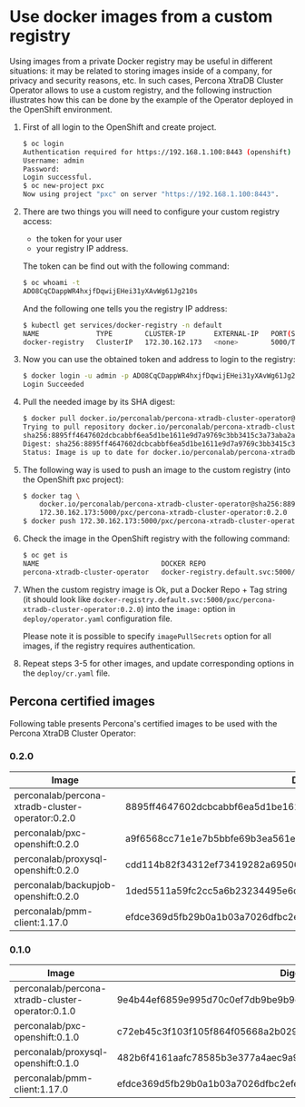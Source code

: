 Use docker images from a custom registry
===================================================

Using images from a private Docker registry may be useful in different situations: it may be related to storing images inside of a company, for privacy and security reasons, etc. In such cases, Percona XtraDB Cluster Operator allows to use a custom registry, and the following instruction illustrates how this can be done by the example of the Operator deployed in the OpenShift environment.

1. First of all login to the OpenShift and create project.

    ```bash
    $ oc login
    Authentication required for https://192.168.1.100:8443 (openshift)
    Username: admin
    Password:
    Login successful.
    $ oc new-project pxc
    Now using project "pxc" on server "https://192.168.1.100:8443".
   ```

2. There are two things you will need to configure your custom registry access:

    * the token for your user
    * your registry IP address.
    
    The token can be find out with the following command:
    
    ```bash
    $ oc whoami -t 
    ADO8CqCDappWR4hxjfDqwijEHei31yXAvWg61Jg210s
    ```
    
    And the following one tells you the registry IP address: 
    
    ```bash
    $ kubectl get services/docker-registry -n default
    NAME              TYPE        CLUSTER-IP       EXTERNAL-IP   PORT(S)    AGE
    docker-registry   ClusterIP   172.30.162.173   <none>        5000/TCP   1d
    ```

3. Now you can use the obtained token and address to login to the registry:

    ```bash
    $ docker login -u admin -p ADO8CqCDappWR4hxjfDqwijEHei31yXAvWg61Jg210s 172.30.162.173:5000
    Login Succeeded
    ```

4. Pull the needed image by its SHA digest:

    ```bash
    $ docker pull docker.io/perconalab/percona-xtradb-cluster-operator@sha256:8895ff4647602dcbcabbf6ea5d1be1611e9d7a9769c3bb3415c3a73aba2adda0
    Trying to pull repository docker.io/perconalab/percona-xtradb-cluster-operator ...
    sha256:8895ff4647602dcbcabbf6ea5d1be1611e9d7a9769c3bb3415c3a73aba2adda0: Pulling from docker.io/perconalab/percona-xtradb-cluster-operator
    Digest: sha256:8895ff4647602dcbcabbf6ea5d1be1611e9d7a9769c3bb3415c3a73aba2adda0
    Status: Image is up to date for docker.io/perconalab/percona-xtradb-cluster-operator@sha256:8895ff4647602dcbcabbf6ea5d1be1611e9d7a9769c3bb3415c3a73aba2adda0
    ```

5. The following way is used to push an image to the custom registry (into the OpenShift pxc project):

    ```bash
    $ docker tag \
        docker.io/perconalab/percona-xtradb-cluster-operator@sha256:8895ff4647602dcbcabbf6ea5d1be1611e9d7a9769c3bb3415c3a73aba2adda0 \
        172.30.162.173:5000/pxc/percona-xtradb-cluster-operator:0.2.0
    $ docker push 172.30.162.173:5000/pxc/percona-xtradb-cluster-operator:0.2.0
    ```

6. Check the image in the OpenShift registry with the following command:

    ```bash
    $ oc get is
    NAME                              DOCKER REPO                                                            TAGS      UPDATED
    percona-xtradb-cluster-operator   docker-registry.default.svc:5000/pxc/percona-xtradb-cluster-operator   0.2.0     2 hours ago
    ```

7. When the custom registry image is Ok, put a Docker Repo + Tag string (it should look like `docker-registry.default.svc:5000/pxc/percona-xtradb-cluster-operator:0.2.0`) into the `image:` option in `deploy/operator.yaml` configuration file. 

   Please note it is possible to specify `imagePullSecrets` option for all images, if the registry requires authentication.

8. Repeat steps 3-5 for other images, and update corresponding options in the `deploy/cr.yaml` file.

## Percona certified images

Following table presents Percona's certified images to be used with the Percona XtraDB Cluster Operator:

### 0.2.0

| Image                                             | Digest                                                           |
|---------------------------------------------------|------------------------------------------------------------------|
| perconalab/percona-xtradb-cluster-operator:0.2.0  | 8895ff4647602dcbcabbf6ea5d1be1611e9d7a9769c3bb3415c3a73aba2adda0 |
| perconalab/pxc-openshift:0.2.0                    | a9f6568cc71e1e7b5bbfe69b3ea561e2c3bae92a75caba7ffffa88bd3c730bc9 |
| perconalab/proxysql-openshift:0.2.0               | cdd114b82f34312ef73419282a695063387c715d3e80677902938f991ef94f13 |
| perconalab/backupjob-openshift:0.2.0              | 1ded5511a59fc2cc5a6b23234495e6d243d5f8b55e1b6061781779e19887cdc9 |
| perconalab/pmm-client:1.17.0                      | efdce369d5fb29b0a1b03a7026dfbc2efe07b618471aba5db308d0c21b8e118d |

### 0.1.0

| Image                                             | Digest                                                           |
|---------------------------------------------------|------------------------------------------------------------------|
| perconalab/percona-xtradb-cluster-operator:0.1.0  | 9e4b44ef6859e995d70c0ef7db9be9b9c2875d1116a2b6ff7e5a7f5e5fcb39b7 |
| perconalab/pxc-openshift:0.1.0                    | c72eb45c3f103f105f864f05668a2b029bb6a3ba9fc8a1d0467040c6c83f3e53 |
| perconalab/proxysql-openshift:0.1.0               | 482b6f4161aafc78585b3e377a4aec9a983f4e4860e0bd8576f0e39eee52909d |
| perconalab/pmm-client:1.17.0                      | efdce369d5fb29b0a1b03a7026dfbc2efe07b618471aba5db308d0c21b8e118d |
